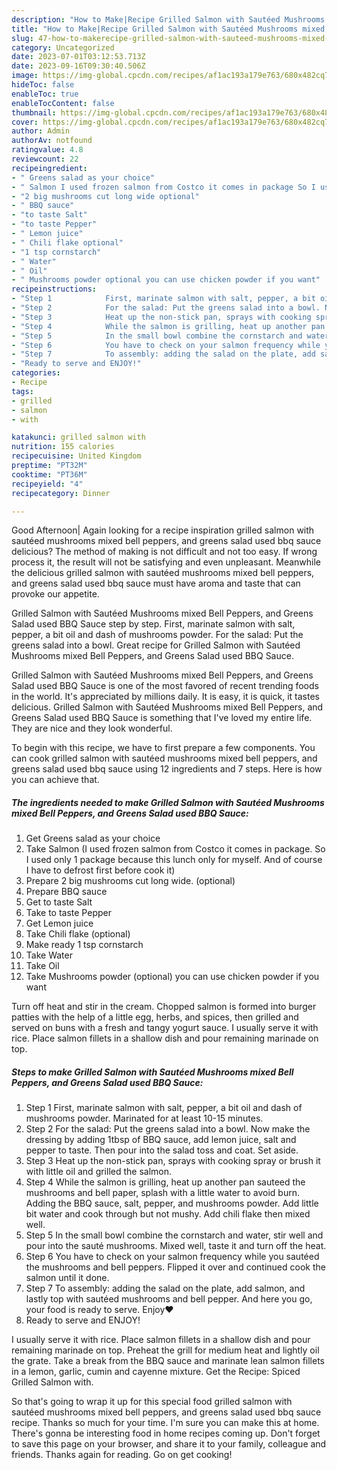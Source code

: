 ```yaml
---
description: "How to Make|Recipe Grilled Salmon with Sautéed Mushrooms mixed Bell Peppers, and Greens Salad used BBQ Sauce {That is Delicious"
title: "How to Make|Recipe Grilled Salmon with Sautéed Mushrooms mixed Bell Peppers, and Greens Salad used BBQ Sauce {That is Delicious"
slug: 47-how-to-makerecipe-grilled-salmon-with-sauteed-mushrooms-mixed-bell-peppers-and-greens-salad-used-bbq-sauce-that-is-delicious
category: Uncategorized
date: 2023-07-01T03:12:53.713Z
date: 2023-09-16T09:30:40.506Z
image: https://img-global.cpcdn.com/recipes/af1ac193a179e763/680x482cq70/grilled-salmon-with-sauteed-mushrooms-mixed-bell-peppers-and-greens-salad-used-bbq-sauce-recipe-main-photo.jpg
hideToc: false
enableToc: true
enableTocContent: false
thumbnail: https://img-global.cpcdn.com/recipes/af1ac193a179e763/680x482cq70/grilled-salmon-with-sauteed-mushrooms-mixed-bell-peppers-and-greens-salad-used-bbq-sauce-recipe-main-photo.jpg
cover: https://img-global.cpcdn.com/recipes/af1ac193a179e763/680x482cq70/grilled-salmon-with-sauteed-mushrooms-mixed-bell-peppers-and-greens-salad-used-bbq-sauce-recipe-main-photo.jpg
author: Admin
authorAv: notfound
ratingvalue: 4.8
reviewcount: 22
recipeingredient:
- " Greens salad as your choice"
- " Salmon I used frozen salmon from Costco it comes in package So I used only 1 package because this lunch only for myself And of course I have to defrost first before cook it"
- "2 big mushrooms cut long wide optional"
- " BBQ sauce"
- "to taste Salt"
- "to taste Pepper"
- " Lemon juice"
- " Chili flake optional"
- "1 tsp cornstarch"
- " Water"
- " Oil"
- " Mushrooms powder optional you can use chicken powder if you want"
recipeinstructions:
- "Step 1            First, marinate salmon with salt, pepper, a bit oil and dash of mushrooms powder. Marinated for at least 10-15 minutes."
- "Step 2            For the salad: Put the greens salad into a bowl. Now make the dressing by adding 1tbsp of BBQ sauce, add lemon juice, salt and pepper to taste. Then pour into the salad toss and coat. Set aside."
- "Step 3            Heat up the non-stick pan, sprays with cooking spray or brush it with little oil and grilled the salmon."
- "Step 4            While the salmon is grilling, heat up another pan sauteed the mushrooms and bell paper, splash with a little water to avoid burn. Adding the BBQ sauce, salt, pepper, and mushrooms powder. Add little bit water and cook through but not mushy. Add chili flake then mixed well."
- "Step 5            In the small bowl combine the cornstarch and water, stir well and pour into the sauté mushrooms. Mixed well, taste it and turn off the heat."
- "Step 6            You have to check on your salmon frequency while you sautéed the mushrooms and bell peppers. Flipped it over and continued cook the salmon until it done."
- "Step 7            To assembly: adding the salad on the plate, add salmon, and lastly top with sautéed mushrooms and bell pepper.  And here you go, your food is ready to serve. Enjoy❤️"
- "Ready to serve and ENJOY!"
categories:
- Recipe
tags:
- grilled
- salmon
- with

katakunci: grilled salmon with 
nutrition: 155 calories
recipecuisine: United Kingdom
preptime: "PT32M"
cooktime: "PT36M"
recipeyield: "4"
recipecategory: Dinner

---
```



Good Afternoon| Again looking for a recipe inspiration grilled salmon with sautéed mushrooms mixed bell peppers, and greens salad used bbq sauce delicious? The method of making is not difficult and not too easy. If wrong process it, the result will not be satisfying and even unpleasant. Meanwhile the delicious grilled salmon with sautéed mushrooms mixed bell peppers, and greens salad used bbq sauce must have aroma and taste that can provoke our appetite.





Grilled Salmon with Sautéed Mushrooms mixed Bell Peppers, and Greens Salad used BBQ Sauce step by step. First, marinate salmon with salt, pepper, a bit oil and dash of mushrooms powder. For the salad: Put the greens salad into a bowl. Great recipe for Grilled Salmon with Sautéed Mushrooms mixed Bell Peppers, and Greens Salad used BBQ Sauce.

Grilled Salmon with Sautéed Mushrooms mixed Bell Peppers, and Greens Salad used BBQ Sauce is one of the most favored of recent trending foods in the world. It's appreciated by millions daily. It is easy, it is quick, it tastes delicious. Grilled Salmon with Sautéed Mushrooms mixed Bell Peppers, and Greens Salad used BBQ Sauce is something that I've loved my entire life. They are nice and they look wonderful.


To begin with this recipe, we have to first prepare a few components. You can cook grilled salmon with sautéed mushrooms mixed bell peppers, and greens salad used bbq sauce using 12 ingredients and 7 steps. Here is how you can achieve that.

<!--inarticleads1-->

##### The ingredients needed to make Grilled Salmon with Sautéed Mushrooms mixed Bell Peppers, and Greens Salad used BBQ Sauce:

1. Get  Greens salad as your choice
1. Take  Salmon (I used frozen salmon from Costco it comes in package. So I used only 1 package because this lunch only for myself. And of course I have to defrost first before cook it)
1. Prepare 2 big mushrooms cut long wide. (optional)
1. Prepare  BBQ sauce
1. Get to taste Salt
1. Take to taste Pepper
1. Get  Lemon juice
1. Take  Chili flake (optional)
1. Make ready 1 tsp cornstarch
1. Take  Water
1. Take  Oil
1. Take  Mushrooms powder (optional) you can use chicken powder if you want


Turn off heat and stir in the cream. Chopped salmon is formed into burger patties with the help of a little egg, herbs, and spices, then grilled and served on buns with a fresh and tangy yogurt sauce. I usually serve it with rice. Place salmon fillets in a shallow dish and pour remaining marinade on top. 

<!--inarticleads2-->

##### Steps to make Grilled Salmon with Sautéed Mushrooms mixed Bell Peppers, and Greens Salad used BBQ Sauce:

1. Step 1            First, marinate salmon with salt, pepper, a bit oil and dash of mushrooms powder. Marinated for at least 10-15 minutes.
1. Step 2            For the salad: Put the greens salad into a bowl. Now make the dressing by adding 1tbsp of BBQ sauce, add lemon juice, salt and pepper to taste. Then pour into the salad toss and coat. Set aside.
1. Step 3            Heat up the non-stick pan, sprays with cooking spray or brush it with little oil and grilled the salmon.
1. Step 4            While the salmon is grilling, heat up another pan sauteed the mushrooms and bell paper, splash with a little water to avoid burn. Adding the BBQ sauce, salt, pepper, and mushrooms powder. Add little bit water and cook through but not mushy. Add chili flake then mixed well.
1. Step 5            In the small bowl combine the cornstarch and water, stir well and pour into the sauté mushrooms. Mixed well, taste it and turn off the heat.
1. Step 6            You have to check on your salmon frequency while you sautéed the mushrooms and bell peppers. Flipped it over and continued cook the salmon until it done.
1. Step 7            To assembly: adding the salad on the plate, add salmon, and lastly top with sautéed mushrooms and bell pepper.  And here you go, your food is ready to serve. Enjoy❤️
1. Ready to serve and ENJOY!

I usually serve it with rice. Place salmon fillets in a shallow dish and pour remaining marinade on top. Preheat the grill for medium heat and lightly oil the grate. Take a break from the BBQ sauce and marinate lean salmon fillets in a lemon, garlic, cumin and cayenne mixture. Get the Recipe: Spiced Grilled Salmon with. 

So that's going to wrap it up for this special food grilled salmon with sautéed mushrooms mixed bell peppers, and greens salad used bbq sauce recipe. Thanks so much for your time. I'm sure you can make this at home. There's gonna be interesting food in home recipes coming up. Don't forget to save this page on your browser, and share it to your family, colleague and friends. Thanks again for reading. Go on get cooking!
